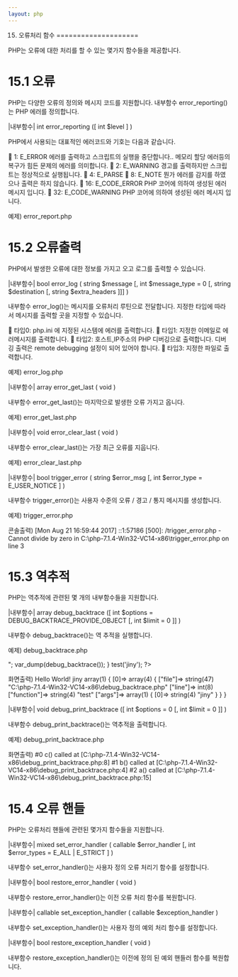 ```yaml
---
layout: php
---
```


15. 오류처리 함수
====================

PHP는 오류에 대한 처리를 할 수 있는 몇가지 함수들을 제공합니다.

15.1 오류
====================

PHP는 다양한 오류의 정의와 메시지 코드를 지원합니다. 내부함수 error_reporting()는 PHP 에러를 정의합니다.

|내부함수|
int error_reporting ([ int $level ] )

PHP에서 사용되는 대표적인 에러코드와 기호는 다음과 같습니다.

	1:	E_ERROR	에러를 출력하고 스크립트의 실행을 중단합니다.. 메모리 할당 에러등의 복구가 힘든 문제의 에러를 의미합니다.
	2:	E_WARNING	경고를 출력하지만 스크립트는 정상적으로 실행됩니다.
	4:	E_PARSE
	8:	E_NOTE	뭔가 에러를 감지를 하였으나 출력은 하지 않습니다. 
	16:	E_CODE_ERROR	PHP 코어에 의하여 생성된 에러 메시지 입니다.
	32:	E_CODE_WARNING	PHP 코어에 의하여 생성된 에러 메시지 입니다.

예제) error_report.php
<?php

	// Turn off all error reporting
	error_reporting(0);

	// Report simple running errors
	error_reporting(E_ERROR | E_WARNING | E_PARSE);

	// Reporting E_NOTICE can be good too (to report uninitialized
	// variables or catch variable name misspellings ...)
	error_reporting(E_ERROR | E_WARNING | E_PARSE | E_NOTICE);

	// Report all errors except E_NOTICE
	error_reporting(E_ALL & ~E_NOTICE);

	// Report all PHP errors (see changelog)
	error_reporting(E_ALL);

	// Report all PHP errors
	error_reporting(-1);

	// Same as error_reporting(E_ALL);
	ini_set('error_reporting', E_ALL);

?>


15.2 오류출력
====================

PHP에서 발생한 오류에 대한 정보를 가지고 오고 로그를 출력할 수 있습니다. 

|내부함수|
bool error_log ( string $message [, int $message_type = 0 [, string $destination [, string $extra_headers ]]] )

내부함수 error_log()는 메시지를 오류처리 루틴으로 전달합니다. 지정한 타입에 따라서 메시지를 출력할 곳을 지정할 수 있습니다.

	타입0:	php.ini 에 지정된 시스템에 에러를 출력합니다.
	타입1:	지정한 이메일로 에러메시지를 출력합니다.
	타입2:	호스트,IP주소의 PHP 디버깅으로 출력합니다. 디버깅 출력은 remote debugging 설정이 되어 있어야 합니다.
	타입3:	지정한 파일로 출력합니다.	

예제) error_log.php
<?php
	// 지정한 로그파일에 에러를 출력합니다.
	$errFile = "./my-errors.log";
	error_log("You messed up!", 3, $errFile);
?>


|내부함수|
array error_get_last ( void )

내부함수 error_get_last()는 마지막으로 발생한 오류 가지고 옵니다.

예제) error_get_last.php
<?php
	echo $a;
	print_r(error_get_last());
?>

|내부함수|
void error_clear_last ( void )

내부함수 error_clear_last()는 가장 최근 오류를 지웁니다.

예제) error_clear_last.php
<?php
	var_dump(error_get_last());
	error_clear_last();
	var_dump(error_get_last());

	@$a = $b;

	var_dump(error_get_last());
	error_clear_last();
	var_dump(error_get_last());
?>

|내부함수|
bool trigger_error ( string $error_msg [, int $error_type = E_USER_NOTICE ] )

내부함수 trigger_error()는 사용자 수준의 오류 / 경고 / 통지 메시지를 생성합니다.

예제) trigger_error.php
<?php
    trigger_error("Cannot divide by zero", E_USER_ERROR);
?>

콘솔출력)
[Mon Aug 21 16:59:44 2017] ::1:57186 [500]: /trigger_error.php - Cannot divide by zero in C:\php-7.1.4-Win32-VC14-x86\trigger_error.php on line 3

15.3 역추적
====================

PHP는 역추적에 관련된 몇 개의 내부함수들을 지원합니다.

|내부함수|
array debug_backtrace ([ int $options = DEBUG_BACKTRACE_PROVIDE_OBJECT [, int $limit = 0 ]] )

내부함수 debug_backtrace()는 역 추적을 실행합니다.

예제) debug_backtrace.php
<?php
	function test($str)
	{
    	echo "Hello World! $str<br>";
    	var_dump(debug_backtrace());
	}

	test('jiny');
?>

화면출력)
Hello World! jiny
array(1) { [0]=> array(4) { ["file"]=> string(47) "C:\php-7.1.4-Win32-VC14-x86\debug_backtrace.php" ["line"]=> int(8) ["function"]=> string(4) "test" ["args"]=> array(1) { [0]=> string(4) "jiny" } } } 


|내부함수|
void debug_print_backtrace ([ int $options = 0 [, int $limit = 0 ]] )

내부함수 debug_print_backtrace()는 역추적을 출력합니다.

예제) debug_print_backtrace.php
<?php

	function a() {
    	b();
	}

	function b() {
    	c();
	}

	function c(){
    	debug_print_backtrace();
	}

	a();

?>

화면출력)
#0 c() called at [C:\php-7.1.4-Win32-VC14-x86\debug_print_backtrace.php:8] 
#1 b() called at [C:\php-7.1.4-Win32-VC14-x86\debug_print_backtrace.php:4] 
#2 a() called at [C:\php-7.1.4-Win32-VC14-x86\debug_print_backtrace.php:15] 


15.4 오류 핸들
====================

PHP는 오류처리 핸들에 관련된 몇가지 함수들을 지원합니다.

|내부함수|
mixed set_error_handler ( callable $error_handler [, int $error_types = E_ALL | E_STRICT ] )

내부함수 set_error_handler()는 사용자 정의 오류 처리기 함수를 설정합니다.

|내부함수|
bool restore_error_handler ( void )

내부함수 restore_error_handler()는 이전 오류 처리 함수를 복원합니다.

|내부함수|
callable set_exception_handler ( callable $exception_handler )

내부함수 set_exception_handler()는 사용자 정의 예외 처리 함수를 설정합니다.

|내부함수|
bool restore_exception_handler ( void )

내부함수 restore_exception_handler()는 이전에 정의 된 예외 핸들러 함수를 복원합니다.

<br><br>